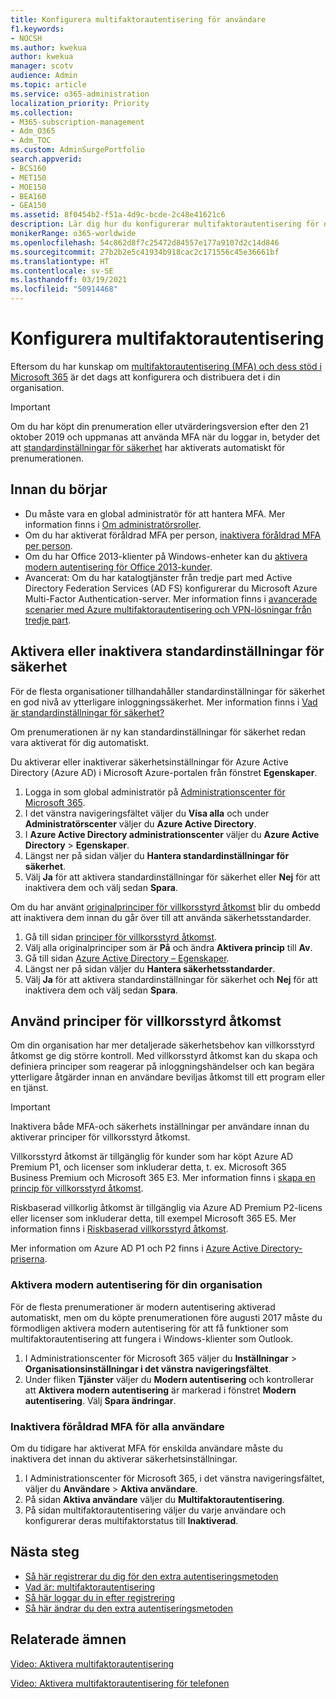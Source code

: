```yaml
---
title: Konfigurera multifaktorautentisering för användare
f1.keywords:
- NOCSH
ms.author: kwekua
author: kwekua
manager: scotv
audience: Admin
ms.topic: article
ms.service: o365-administration
localization_priority: Priority
ms.collection:
- M365-subscription-management
- Adm_O365
- Adm_TOC
ms.custom: AdminSurgePortfolio
search.appverid:
- BCS160
- MET150
- MOE150
- BEA160
- GEA150
ms.assetid: 8f0454b2-f51a-4d9c-bcde-2c48e41621c6
description: Lär dig hur du konfigurerar multifaktorautentisering för din organisation.
monikerRange: o365-worldwide
ms.openlocfilehash: 54c862d8f7c25472d84557e177a9107d2c14d846
ms.sourcegitcommit: 27b2b2e5c41934b918cac2c171556c45e36661bf
ms.translationtype: HT
ms.contentlocale: sv-SE
ms.lasthandoff: 03/19/2021
ms.locfileid: "50914468"
---
```

# <a name="set-up-multi-factor-authentication"></a>Konfigurera multifaktorautentisering

Eftersom du har kunskap om [multifaktorautentisering (MFA) och dess stöd i Microsoft 365](multi-factor-authentication-microsoft-365.md) är det dags att konfigurera och distribuera det i din organisation.

> [!IMPORTANT]
> Om du har köpt din prenumeration eller utvärderingsversion efter den 21 oktober 2019 och uppmanas att använda MFA när du loggar in, betyder det att [standardinställningar för säkerhet](/azure/active-directory/fundamentals/concept-fundamentals-security-defaults) har aktiverats automatiskt för prenumerationen.

## <a name="before-you-begin"></a>Innan du börjar

- Du måste vara en global administratör för att hantera MFA. Mer information finns i [Om administratörsroller](../add-users/about-admin-roles.md).
- Om du har aktiverat föråldrad MFA per person, [inaktivera föråldrad MFA per person](#turn-off-legacy-per-user-mfa).
- Om du har Office 2013-klienter på Windows-enheter kan du [aktivera modern autentisering för Office 2013-kunder](./enable-modern-authentication.md).
- Avancerat: Om du har katalogtjänster från tredje part med Active Directory Federation Services (AD FS) konfigurerar du Microsoft Azure Multi-Factor Authentication-server. Mer information finns i [avancerade scenarier med Azure multifaktorautentisering och VPN-lösningar från tredje part](/azure/active-directory/authentication/howto-mfaserver-nps-vpn).

## <a name="turn-security-defaults-on-or-off"></a>Aktivera eller inaktivera standardinställningar för säkerhet

För de flesta organisationer tillhandahåller standardinställningar för säkerhet en god nivå av ytterligare inloggningssäkerhet. Mer information finns i [Vad är standardinställningar för säkerhet?](/azure/active-directory/fundamentals/concept-fundamentals-security-defaults)

Om prenumerationen är ny kan standardinställningar för säkerhet redan vara aktiverat för dig automatiskt.

Du aktiverar eller inaktiverar säkerhetsinställningar för Azure Active Directory (Azure AD) i Microsoft Azure-portalen från fönstret **Egenskaper**.

1. Logga in som global administratör på [Administrationscenter för Microsoft 365](https://admin.microsoft.com).
2. I det vänstra navigeringsfältet väljer du **Visa alla** och under **Administratörscenter** väljer du **Azure Active Directory**.
3. I **Azure Active Directory administrationscenter** väljer du **Azure Active Directory** \> **Egenskaper**.
4. Längst ner på sidan väljer du **Hantera standardinställningar för säkerhet**.
5. Välj **Ja** för att aktivera standardinställningar för säkerhet eller **Nej** för att inaktivera dem och välj sedan **Spara**.

Om du har använt [originalprinciper för villkorsstyrd åtkomst](/azure/active-directory/conditional-access/concept-baseline-protection) blir du ombedd att inaktivera dem innan du går över till att använda säkerhetsstandarder.

1. Gå till sidan [principer för villkorsstyrd åtkomst](https://portal.azure.com/#blade/Microsoft_AAD_IAM/ConditionalAccessBlade/Policies).
2. Välj alla originalprinciper som är **På** och ändra **Aktivera princip** till **Av**.
3. Gå till sidan [Azure Active Directory – Egenskaper](https://portal.azure.com/#blade/Microsoft_AAD_IAM/ActiveDirectoryMenuBlade/Properties).
4. Längst ner på sidan väljer du **Hantera säkerhetsstandarder**.
5. Välj **Ja** för att aktivera standardinställningar för säkerhet och **Nej** för att inaktivera dem och välj sedan **Spara**.

## <a name="use-conditional-access-policies"></a>Använd principer för villkorsstyrd åtkomst

Om din organisation har mer detaljerade säkerhetsbehov kan villkorsstyrd åtkomst ge dig större kontroll. Med villkorsstyrd åtkomst kan du skapa och definiera principer som reagerar på inloggningshändelser och kan begära ytterligare åtgärder innan en användare beviljas åtkomst till ett program eller en tjänst.

> [!IMPORTANT]
> Inaktivera både MFA-och säkerhets inställningar per användare innan du aktiverar principer för villkorsstyrd åtkomst.

Villkorsstyrd åtkomst är tillgänglig för kunder som har köpt Azure AD Premium P1, och licenser som inkluderar detta, t. ex. Microsoft 365 Business Premium och Microsoft 365 E3. Mer information finns i [skapa en princip för villkorsstyrd åtkomst](/azure/active-directory/authentication/tutorial-enable-azure-mfa).

Riskbaserad villkorlig åtkomst är tillgänglig via Azure AD Premium P2-licens eller licenser som inkluderar detta, till exempel Microsoft 365 E5. Mer information finns i [Riskbaserad villkorsstyrd åtkomst](/azure/active-directory/conditional-access/howto-conditional-access-policy-risk).

Mer information om Azure AD P1 och P2 finns i [Azure Active Directory-priserna](https://azure.microsoft.com/pricing/details/active-directory/).

### <a name="turn-on-modern-authentication-for-your-organization"></a>Aktivera modern autentisering för din organisation

För de flesta prenumerationer är modern autentisering aktiverad automatiskt, men om du köpte prenumerationen före augusti 2017 måste du förmodligen aktivera modern autentisering för att få funktioner som multifaktorautentisering att fungera i Windows-klienter som Outlook.


1. I Administrationscenter för Microsoft 365 väljer du **Inställningar** \> **Organisationsinställningar i det vänstra navigeringsfältet**.
2. Under fliken **Tjänster** väljer du **Modern autentisering** och kontrollerar att **Aktivera modern autentisering** är markerad i fönstret **Modern autentisering**. Välj **Spara ändringar**.

### <a name="turn-off-legacy-per-user-mfa"></a>Inaktivera föråldrad MFA för alla användare

Om du tidigare har aktiverat MFA för enskilda användare måste du inaktivera det innan du aktiverar säkerhetsinställningar.

1. I Administrationscenter för Microsoft 365, i det vänstra navigeringsfältet, väljer du **Användare** \> **Aktiva användare**.
1. På sidan **Aktiva användare** väljer du **Multifaktorautentisering**.
1. På sidan multifaktorautentisering väljer du varje användare och konfigurerar deras multifaktorstatus till **Inaktiverad**.

## <a name="next-steps"></a>Nästa steg

- [Så här registrerar du dig för den extra autentiseringsmetoden](https://support.microsoft.com/office/ace1d096-61e5-449b-a875-58eb3d74de14)
- [Vad är: multifaktorautentisering](https://support.microsoft.com/help/4577374/what-is-multifactor-authentication)
- [Så här loggar du in efter registrering](https://support.microsoft.com/office/2b856342-170a-438e-9a4f-3c092394d3cb)
- [Så här ändrar du den extra autentiseringsmetoden](https://support.microsoft.com/office/956ec8d0-7081-4518-a701-f8414cc20831)

## <a name="related-topics"></a>Relaterade ämnen

[Video: Aktivera multifaktorautentisering](../../business-video/turn-on-mfa.md)

[Video: Aktivera multifaktorautentisering för telefonen](../../business-video/set-up-mfa.md)